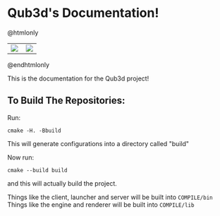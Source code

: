 # Qub3d's Documentation!
@htmlonly
<table>
	<tr>
		<td><a href="https://www.travis-ci.org/qub3d/qub3d"><img src="https://www.travis-ci.org/qub3d/qub3d.svg?branch=develop"></a></td>
		<td style="padding-left:10px;"><img src="https://ci.appveyor.com/api/projects/status/s5ier6fjuwpv5qor?svg=true"></td>
	</tr>
</table>
@endhtmlonly

This is the documentation for the Qub3d project!

## To Build The Repositories:
Run:
```
cmake -H. -Bbuild
```
This will generate configurations into a directory called "build"

Now run:
```
cmake --build build
```
and this will actually build the project.

Things like the client, launcher and server will be built into ``COMPILE/bin``
Things like the engine and renderer will be built into ``COMPILE/lib``


